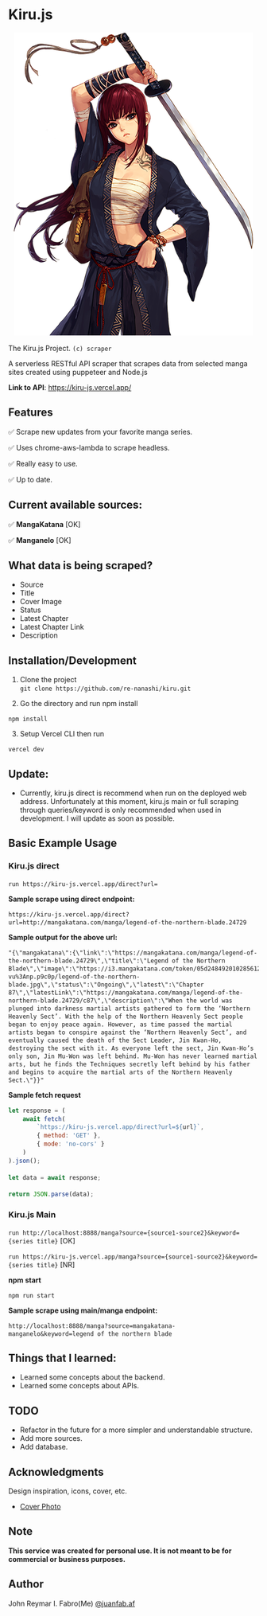# Kiru.js

<p align="center">
  <img src="./docs/img/kiru-waifu.png">
</p>

The Kiru.js Project. `(c) scraper`

A serverless RESTful API scraper that scrapes data from selected manga sites created using puppeteer and Node.js

**Link to API**: https://kiru-js.vercel.app/

## Features

✅ Scrape new updates from your favorite manga series.

✅ Uses chrome-aws-lambda to scrape headless.

✅ Really easy to use.

✅ Up to date.

## Current available sources:

✅ **MangaKatana** [OK]

✅ **Manganelo** [OK]

## What data is being scraped?

- Source
- Title
- Cover Image
- Status
- Latest Chapter
- Latest Chapter Link
- Description

## Installation/Development

1. Clone the project <br>
   `git clone https://github.com/re-nanashi/kiru.git`

2. Go the directory and run npm install

```
npm install
```

3. Setup Vercel CLI then run

```
vercel dev
```

## Update:

- Currently, kiru.js direct is recommend when run on the deployed web address. Unfortunately at this moment, kiru.js main or full scraping through queries/keyword is only recommended when used in development. I will update as soon as possible.

## Basic Example Usage

### Kiru.js direct

`run https://kiru-js.vercel.app/direct?url=`

**Sample scrape using direct endpoint:**

```
https://kiru-js.vercel.app/direct?url=http://mangakatana.com/manga/legend-of-the-northern-blade.24729
```

**Sample output for the above url:**

```
"{\"mangakatana\":{\"link\":\"https://mangakatana.com/manga/legend-of-the-northern-blade.24729\",\"title\":\"Legend of the Northern Blade\",\"image\":\"https://i3.mangakatana.com/token/05d248492010285612g5x9556fp5rq5gt23rc_5na821psziwy%3Ar4n%2Ag%3A3o%2Ab-.e_4g3r87.%3A9f2y599vv_n-vu%3Anp.p9c0p/legend-of-the-northern-blade.jpg\",\"status\":\"Ongoing\",\"latest\":\"Chapter 87\",\"latestLink\":\"https://mangakatana.com/manga/legend-of-the-northern-blade.24729/c87\",\"description\":\"When the world was plunged into darkness martial artists gathered to form the ‘Northern Heavenly Sect’. With the help of the Northern Heavenly Sect people began to enjoy peace again. However, as time passed the martial artists began to conspire against the ‘Northern Heavenly Sect’, and eventually caused the death of the Sect Leader, Jin Kwan-Ho, destroying the sect with it. As everyone left the sect, Jin Kwan-Ho’s only son, Jin Mu-Won was left behind. Mu-Won has never learned martial arts, but he finds the Techniques secretly left behind by his father and begins to acquire the martial arts of the Northern Heavenly Sect.\"}}"
```

**Sample fetch request**

```js
let response = (
	await fetch(
		`https://kiru-js.vercel.app/direct?url=${url}`,
		{ method: 'GET' },
		{ mode: 'no-cors' }
	)
).json();

let data = await response;

return JSON.parse(data);
```

### Kiru.js Main

`run http://localhost:8888/manga?source={source1-source2}&keyword={series title}` [OK]

`run https://kiru-js.vercel.app/manga?source={source1-source2}&keyword={series title}` [NR]

**npm start**

```
npm run start
```

**Sample scrape using main/manga endpoint:**

```
http://localhost:8888/manga?source=mangakatana-manganelo&keyword=legend of the northern blade
```

## Things that I learned:

- Learned some concepts about the backend.
- Learned some concepts about APIs.

## TODO

- Refactor in the future for a more simpler and understandable structure.
- Add more sources.
- Add database.

## Acknowledgments

Design inspiration, icons, cover, etc.

- [Cover Photo](https://imgur.com/r/DFO/chAqw)

## Note

**This service was created for personal use. It is not meant to be for commercial or business purposes.**

## Author

John Reymar I. Fabro(Me)
[@juanfab.af](https://www.instagram.com/juanfab.af/)
